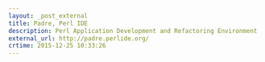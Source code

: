```yaml
---
layout: _post_external
title: Padre, Perl IDE
description: Perl Application Development and Refactoring Environment
external_url: http://padre.perlide.org/
crtime: 2015-12-25 10:33:26
---
```


